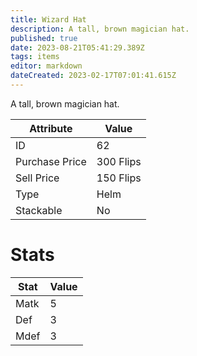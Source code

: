 ```yaml
---
title: Wizard Hat
description: A tall, brown magician hat.
published: true
date: 2023-08-21T05:41:29.389Z
tags: items
editor: markdown
dateCreated: 2023-02-17T07:01:41.615Z
---
```


A tall, brown magician hat.

|Attribute|Value|
|-|-|
|ID|62|
|Purchase Price|300 Flips|
|Sell Price|150 Flips|
|Type|Helm|
|Stackable|No|

# Stats
|Stat|Value|
|-|-|
|Matk|5|
|Def|3|
|Mdef|3|
